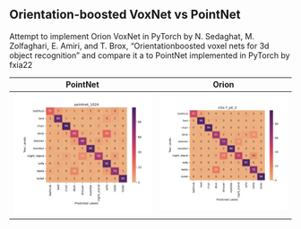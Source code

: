 ## Orientation-boosted VoxNet vs PointNet
Attempt to implement Orion VoxNet in PyTorch by N. Sedaghat, M. Zolfaghari, E. Amiri, and T. Brox, “Orientationboosted voxel nets for 3d object recognition” and compare it a to PointNet implemented in PyTorch by fxia22


| PointNet                          | Orion                       |
| ----------------------------------- | ----------------------------------- |
| ![PointNet](./plots/pointnet_1024_heatmap.png) | ![Orion](./plots/lr1e-7_p0_3_heatmap.png) |
